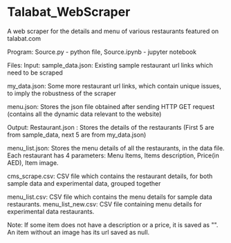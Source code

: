 # Talabat_WebScraper
A web scraper for the details and menu of various restaurants featured on talabat.com

Program: Source.py - python file, Source.ipynb - jupyter notebook


Files: 
Input:
sample_data.json: Existing sample restaurant url links which need to be scraped 

my_data.json: Some more restaurant url links, which contain unique issues, to imply the robustness of the scraper

menu.json: Stores the json file obtained after sending HTTP GET request (contains all the dynamic data relevant to the website)

Output:
Restaurant.json : Stores the details of the restaurants (First 5 are from sample_data, next 5 are from my_data.json)

menu_list.json: Stores the menu details of all the restaurants, in the data file. Each restaurant has 4 parameters: Menu Items, Items description, Price(in AED), Item image.

cms_scrape.csv: CSV file which contains the restaurant details, for both sample data and experimental data, grouped together

menu_list.csv: CSV file which contains the menu details for sample data restaurants.
menu_list_new.csv: CSV file containing menu details for experimental data restaurants.



Note: If some item does not have a description or a price, it is saved as "". An item without an image has its url saved as null. 



